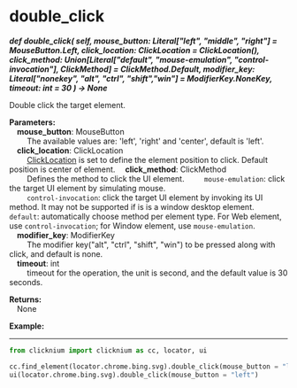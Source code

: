 # double_click<!-- {docsify-ignore-all} -->
***def double_click(
        self,
        mouse_button: Literal["left", "middle", "right"] = MouseButton.Left,
        click_location: ClickLocation = ClickLocation(),
        click_method: Union[Literal["default", "mouse-emulation", "control-invocation"], ClickMethod] = ClickMethod.Default,
        modifier_key: Literal["nonekey", "alt", "ctrl", "shift","win"]  = ModifierKey.NoneKey,
        timeout: int = 30
    ) -> None***  

Double click the target element.

**Parameters:**  
     &emsp;**mouse_button**: MouseButton  
        &emsp;&emsp; The available values are: 'left', 'right' and 'center', default is 'left'.  
    &emsp;**click_location**: ClickLocation  
        &emsp;&emsp; [ClickLocation](./doc/api/python/uielement/clicklocation.md) is set to define the element position to click. Default position is center of element. 
    &emsp;**click_method**: ClickMethod  
        &emsp;&emsp; Defines the method to click the UI element.
        &emsp;&emsp; `mouse-emulation`: click the target UI element by simulating mouse.  
        &emsp;&emsp; `control-invocation`: click the target UI element by invoking its UI method. It may not be supported if is is a window desktop element.
        &emsp;&emsp; `default`: automatically choose method per element type. For Web element, use `control-invocation`; for Window element, use `mouse-emulation`.  
    &emsp;**modifier_key**: ModifierKey  
        &emsp;&emsp; The modifier key("alt", "ctrl", "shift", "win") to be pressed along with click, and default is none.    
    &emsp;**timeout**: int  
        &emsp;&emsp; timeout for the operation, the unit is second, and the default value is 30 seconds.   

**Returns:**  
    &emsp;None

**Example:**
***
```python
from clicknium import clicknium as cc, locator, ui

cc.find_element(locator.chrome.bing.svg).double_click(mouse_button = "left")
ui(locator.chrome.bing.svg).double_click(mouse_button = "left")
```